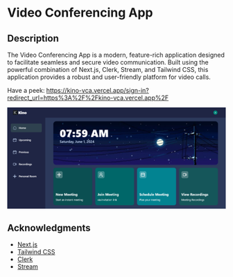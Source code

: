 # Video Conferencing App

## Description
The Video Conferencing App is a modern, feature-rich application designed to facilitate seamless and secure video communication. Built using the powerful combination of Next.js, Clerk, Stream, and Tailwind CSS, this application provides a robust and user-friendly platform for video calls.

Have a peek: https://kino-vca.vercel.app/sign-in?redirect_url=https%3A%2F%2Fkino-vca.vercel.app%2F

![](screenshots/home.png)

## Acknowledgments

- [Next.js](https://nextjs.org/)
- [Tailwind CSS](https://tailwindcss.com/)
- [Clerk](https://clerk.dev/)
- [Stream](https://getstream.io/)
